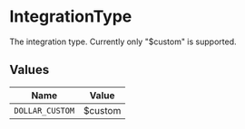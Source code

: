 # IntegrationType

The integration type. Currently only "$custom" is supported.


## Values

| Name            | Value           |
| --------------- | --------------- |
| `DOLLAR_CUSTOM` | $custom         |